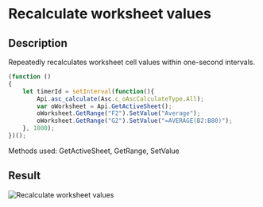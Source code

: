# Recalculate worksheet values

## Description

Repeatedly recalculates worksheet cell values within one-second intervals.

<!-- This code snippet is shown in the screenshot. -->

<!-- eslint-skip -->

``` ts
(function ()
{
    let timerId = setInterval(function(){
        Api.asc_calculate(Asc.c_oAscCalculateType.All);
        var oWorksheet = Api.GetActiveSheet();
        oWorksheet.GetRange("F2").SetValue("Average");
        oWorksheet.GetRange("G2").SetValue("=AVERAGE(B2:B80)");
    }, 1000);
})();
```

Methods used: GetActiveSheet, GetRange, SetValue

## Result

![Recalculate worksheet values](/assets/images/plugins/recalculate-cell-values.png)
